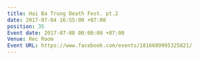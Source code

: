```yaml
---
title: Hai Ba Trung Death Fest. pt.2
date: 2017-07-04 16:55:00 +07:00
position: 35
Event date: 2017-07-08 00:00:00 +07:00
Venue: Rec Room
Event URL: https://www.facebook.com/events/1816689995325821/
---
```


